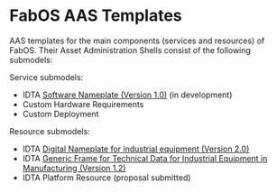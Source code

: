 # FabOS AAS Templates

AAS templates for the main components (services and resources) of FabOS. Their Asset Administration Shells consist of the following submodels:

Service submodels:

- IDTA [Software Nameplate (Version 1.0)](https://github.com/admin-shell-io/submodel-templates/tree/main/development/Software%20Nameplate/1/0) (in development)
- Custom Hardware Requirements
- Custom Deployment

Resource submodels:

- IDTA [Digital Nameplate for industrial equipment (Version 2.0)](https://github.com/admin-shell-io/submodel-templates/tree/main/published/Digital%20nameplate/2/0)
- IDTA [Generic Frame for Technical Data for Industrial Equipment in Manufacturing (Version 1.2)](https://github.com/admin-shell-io/submodel-templates/tree/main/published/Technical_Data/1/2)
- IDTA Platform Resource (proposal submitted)
